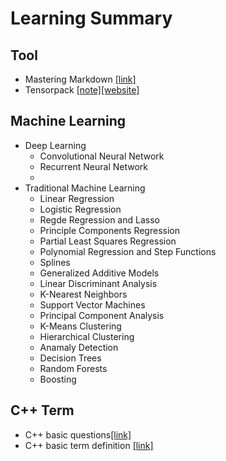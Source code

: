 # Learning Summary
## Tool
* Mastering Markdown [[link]](https://guides.github.com/features/mastering-markdown/)
* Tensorpack [[note]](tensorpack.md)[[website]](https://tensorpack.readthedocs.io/tutorial/index.html#introduction)

## Machine Learning
* Deep Learning
  * Convolutional Neural Network
  * Recurrent Neural Network
  * 
* Traditional Machine Learning
  * Linear Regression
  * Logistic Regression
  * Regde Regression and Lasso
  * Principle Components Regression
  * Partial Least Squares Regression
  * Polynomial Regression and Step Functions
  * Splines
  * Generalized Additive Models
  * Linear Discriminant Analysis
  * K-Nearest Neighbors
  * Support Vector Machines
  * Principal Component Analysis
  * K-Means Clustering
  * Hierarchical Clustering
  * Anamaly Detection
  * Decision Trees
  * Random Forests
  * Boosting


## C++ Term
* C++ basic questions[[link]](https://www.onlineinterviewquestions.com/c-plus-plus-interview-questions/)
* C++ basic term definition [[link]](https://www.tutorialspoint.com/cplusplus/cpp_overloading.htm)
